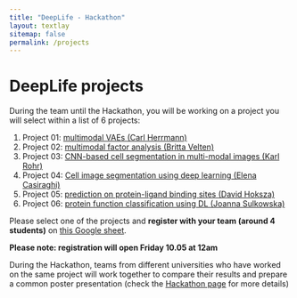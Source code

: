 ```yaml
---
title: "DeepLife - Hackathon"
layout: textlay
sitemap: false
permalink: /projects
---
```


# DeepLife projects

During the team until the Hackathon, you will be working on a project you will select within a list of 6 projects:

1. Project 01: <a href="https://github.com/deeplife4eu/Lecture-materials/tree/main/projects/Project01_multimodalVAE.ipynb">multimodal VAEs (Carl Herrmann)</a>
2. Project 02: <a href="https://github.com/deeplife4eu/Lecture-materials/tree/main/projects/Project02_factoranalysis.ipynb">multimodal factor analysis (Britta Velten)</a>
3. Project 03: <a href="https://github.com/deeplife4eu/Lecture-materials/tree/main/projects/Project03_CNNcellSegm.ipynb"> CNN-based cell segmentation in multi-modal images (Karl Rohr)</a>
4. Project 04: <a href="https://github.com/deeplife4eu/Lecture-materials/tree/main/projects/Project04_CellSegmentation.ipynb">Cell image segmentation using deep learning (Elena Casiraghi)</a>
5. Project 05: <a href="https://github.com/deeplife4eu/Lecture-materials/tree/main/projects/Project05_binding_sites.ipynb">prediction on protein-ligand binding sites (David Hoksza)</a>
6. Project 06: <a href="https://github.com/deeplife4eu/Lecture-materials/tree/main/projects/Project06_protein_function_classification.ipynb">protein function classification using DL (Joanna Sulkowska)</a>

Please select one of the projects and **register with your team (around 4 students)** on [this Google sheet](https://docs.google.com/spreadsheets/d/1luBPy-fDefvgnUs2LXGkZLd_PpWouIxq88bNEUeYwTY/edit?usp=sharing).

**Please note: registration will open Friday 10.05 at 12am**

During the Hackathon, teams from different universities who have worked on the same project will work together to compare their results and prepare a common poster presentation (check the [Hackathon page](../meeting.html) for more details)

